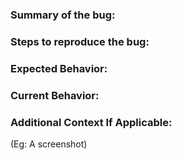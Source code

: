 ### Summary of the bug:


### Steps to reproduce the bug:


### Expected Behavior:

### Current Behavior:
### Additional Context If Applicable:
(Eg: A screenshot)

